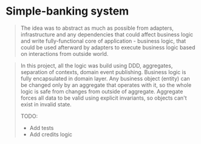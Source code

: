 # Simple-banking system

> The idea was to abstract as much as possible from adapters, 
> infrastructure and any dependencies that could affect business logic and write
> fully-functional core of application - business logic, that could be used afterward by adapters
> to execute business logic based on interactions from outside world.

> In this project, all the logic was build using DDD, aggregates, separation of contexts, domain event publishing.
> Business logic is fully encapsulated in domain layer. Any business object (entity) can be changed only by an aggregate
> that operates with it, so the whole logic is safe from changes from outside of aggregate. Aggregate forces all data to be
> valid using explicit invariants, so objects can't exist in invalid state.
> 
> TODO:
> - Add tests
> - Add credits logic